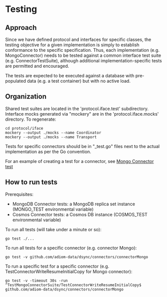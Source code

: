 # Testing

## Approach

Since we have defined protocol and interfaces for specific classes, the testing objective for a given implementation is
simply to establish conformance to the specific specification. Thus, each implementation (e.g. MongoConnector) needs to
be tested against a common interface test suite (e.g. ConnectorTestSuite), although additional implementation-specific
tests are permitted and encouraged.

The tests are expected to be executed against a database with pre-populated data (e.g. a test container) but with no
active load.

## Organization

Shared test suites are located in the 'protocol.iface.test' subdirectory.
Interface mocks generated via "mockery" are in the 'protocol.iface.mocks' directory. To regenerate:

```
cd protocol/iface
mockery --output ./mocks --name Coordinator
mockery --output ./mocks --name Transport
```

Tests for specific connectors should be in "_test.go" files next to the actual implementation as per the Go convention.

For an example of creating a test for a connector,
see [Mongo Connector test](../connectors/connectorMongo/connectormongo_test.go)

## How to run tests

Prerequisites:

- MongoDB Connector tests: a MongoDB replica set instance (MONGO_TEST environmental variable)
- Cosmos Connector tests: a Cosmos DB instance (COSMOS_TEST environmental variable)

To run all tests (will take under a minute or so):

```
go test ./...
```

To run all tests for a specific connector (e.g. connector Mongo):

```
go test -v github.com/adiom-data/dsync/connectors/connectorMongo
```

To run a specific test for a specific connector (e.g. TestConnectorWriteResumeInitialCopy for Mongo connector):

```
go test -v -timeout 30s -run ^TestMongoConnectorSuite/TestConnectorWriteResumeInitialCopy$ github.com/adiom-data/dsync/connectors/connectorMongo
```
